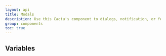 ```yaml
---
layout: api
title: Modals
description: Use this Cactu's component to dialogs, notification, or for what you consider necessary.
group: components
toc: true
---
```



## Variables